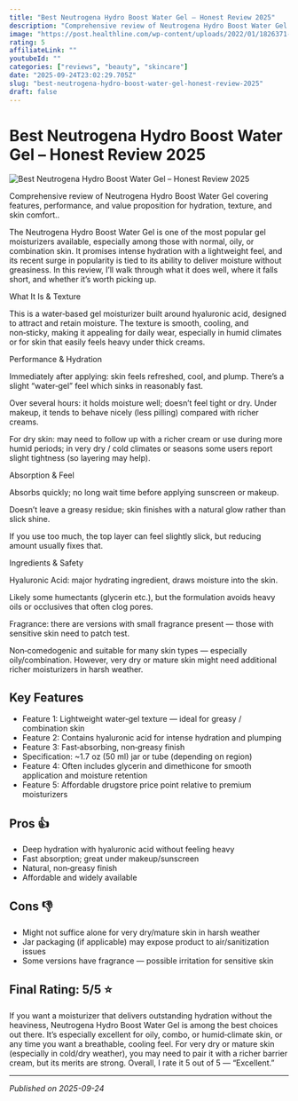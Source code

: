 ```yaml
---
title: "Best Neutrogena Hydro Boost Water Gel – Honest Review 2025"
description: "Comprehensive review of Neutrogena Hydro Boost Water Gel covering features, performance, and value proposition for hydration, texture, and skin comfort.."
image: "https://post.healthline.com/wp-content/uploads/2022/01/1826371-Neutrogena-Hydro-Boost-Water-Gel-Review-1296x728-Header-c0dcdf.jpg"
rating: 5
affiliateLink: ""
youtubeId: ""
categories: ["reviews", "beauty", "skincare"]
date: "2025-09-24T23:02:29.705Z"
slug: "best-neutrogena-hydro-boost-water-gel-honest-review-2025"
draft: false
---
```


# Best Neutrogena Hydro Boost Water Gel – Honest Review 2025

![Best Neutrogena Hydro Boost Water Gel – Honest Review 2025](https://post.healthline.com/wp-content/uploads/2022/01/1826371-Neutrogena-Hydro-Boost-Water-Gel-Review-1296x728-Header-c0dcdf.jpg)

 Comprehensive review of Neutrogena Hydro Boost Water Gel covering features, performance, and value proposition for hydration, texture, and skin comfort..

The Neutrogena Hydro Boost Water Gel is one of the most popular gel moisturizers available, especially among those with normal, oily, or combination skin. It promises intense hydration with a lightweight feel, and its recent surge in popularity is tied to its ability to deliver moisture without greasiness. In this review, I’ll walk through what it does well, where it falls short, and whether it’s worth picking up.

What It Is & Texture

This is a water‑based gel moisturizer built around hyaluronic acid, designed to attract and retain moisture. The texture is smooth, cooling, and non‑sticky, making it appealing for daily wear, especially in humid climates or for skin that easily feels heavy under thick creams.

Performance & Hydration

Immediately after applying: skin feels refreshed, cool, and plump. There’s a slight “water‑gel” feel which sinks in reasonably fast.

Over several hours: it holds moisture well; doesn’t feel tight or dry. Under makeup, it tends to behave nicely (less pilling) compared with richer creams.

For dry skin: may need to follow up with a richer cream or use during more humid periods; in very dry / cold climates or seasons some users report slight tightness (so layering may help).

Absorption & Feel

Absorbs quickly; no long wait time before applying sunscreen or makeup.

Doesn’t leave a greasy residue; skin finishes with a natural glow rather than slick shine.

If you use too much, the top layer can feel slightly slick, but reducing amount usually fixes that.

Ingredients & Safety

Hyaluronic Acid: major hydrating ingredient, draws moisture into the skin.

Likely some humectants (glycerin etc.), but the formulation avoids heavy oils or occlusives that often clog pores.

Fragrance: there are versions with small fragrance present — those with sensitive skin need to patch test.

Non‑comedogenic and suitable for many skin types — especially oily/combination. However, very dry or mature skin might need additional richer moisturizers in harsh weather.


## Key Features

- Feature 1: Lightweight water‑gel texture — ideal for greasy / combination skin
- Feature 2: Contains hyaluronic acid for intense hydration and plumping
- Feature 3: Fast‑absorbing, non‑greasy finish
- Specification: ~1.7 oz (50 ml) jar or tube (depending on region)
- Feature 4: Often includes glycerin and dimethicone for smooth application and moisture retention
- Feature 5: Affordable drugstore price point relative to premium moisturizers



## Pros 👍

- Deep hydration with hyaluronic acid without feeling heavy
- Fast absorption; great under makeup/sunscreen
- Natural, non‑greasy finish
- Affordable and widely available



## Cons 👎

- Might not suffice alone for very dry/mature skin in harsh weather
- Jar packaging (if applicable) may expose product to air/sanitization issues
- Some versions have fragrance — possible irritation for sensitive skin


## Final Rating: 5/5 ⭐

If you want a moisturizer that delivers outstanding hydration without the heaviness, Neutrogena Hydro Boost Water Gel is among the best choices out there. It’s especially excellent for oily, combo, or humid‑climate skin, or any time you want a breathable, cooling feel. For very dry or mature skin (especially in cold/dry weather), you may need to pair it with a richer barrier cream, but its merits are strong. Overall, I rate it 5 out of 5 — “Excellent.”



---

*Published on 2025-09-24*
